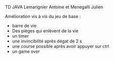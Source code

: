 TD JAVA Lemarignier Antoine et Menegalli Julien

Amélioration vis à vis du jeu de base :
  - barre de vie
  - Des pièges qui enlèvent de la vie
  - un timer
  - une invincibilité après dégat de 2 s
  - une course possible après avoir appuyer sur ctrl
  - un game over
